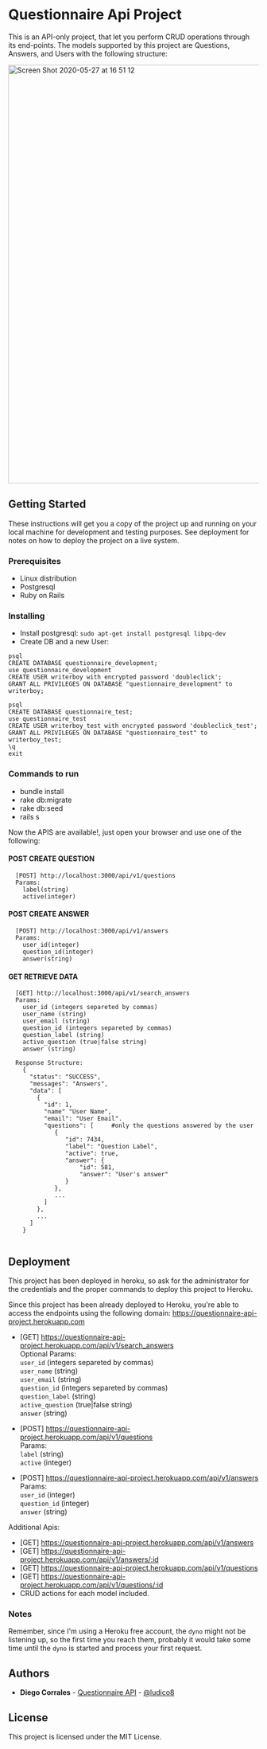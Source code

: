 # Questionnaire Api Project 

This is an API-only project, that let you perform CRUD operations through its end-points. The models supported by this project are Questions, Answers, and Users with the following structure:

<img width="841" alt="Screen Shot 2020-05-27 at 16 51 12" src="https://user-images.githubusercontent.com/3277761/83080091-a0877280-a03a-11ea-8134-3f231917da77.png">

## Getting Started
These instructions will get you a copy of the project up and running on your local machine for development and testing purposes. See deployment for notes on how to deploy the project on a live system.

### Prerequisites
- Linux distribution
- Postgresql
- Ruby on Rails

### Installing
- Install postgresql: `sudo apt-get install postgresql libpq-dev`
- Create DB and a new User:
```  
psql
CREATE DATABASE questionnaire_development;
use questionnaire_development
CREATE USER writerboy with encrypted password 'doubleclick';
GRANT ALL PRIVILEGES ON DATABASE "questionnaire_development" to writerboy;

psql
CREATE DATABASE questionnaire_test;
use questionnaire_test
CREATE USER writerboy_test with encrypted password 'doubleclick_test';
GRANT ALL PRIVILEGES ON DATABASE "questionnaire_test" to writerboy_test;
\q
exit
```

### Commands to run
- bundle install
- rake db:migrate
- rake db:seed
- rails s

Now the APIS are available!, just open your browser and use one of the following:

#### POST CREATE QUESTION
```
  [POST] http://localhost:3000/api/v1/questions
  Params:
    label(string)
    active(integer)
```

#### POST CREATE ANSWER
```
  [POST] http://localhost:3000/api/v1/answers
  Params:
    user_id(integer)
    question_id(integer)
    answer(string)
```

#### GET RETRIEVE DATA
```
  [GET] http://localhost:3000/api/v1/search_answers
  Params:
    user_id (integers separeted by commas)
    user_name (string)
    user_email (string)
    question_id (integers separeted by commas)
    question_label (string)
    active_question (true|false string)
    answer (string)
   
  Response Structure:
    {
      "status": "SUCCESS",
      "messages": "Answers",
      "data": [
        {
          "id": 1,
          "name" "User Name",
          "email": "User Email".
          "questions": [     #only the questions answered by the user
             {
                "id": 7434,
                "label": "Question Label",
                "active": true,
                "answer": {
                    "id": 581,
                    "answer": "User's answer"
                }
             },
             ...
          ]
        },
        ...
      ]
    }
    
```

## Deployment
This project has been deployed in heroku, so ask for the administrator for the credentials and the proper commands to deploy this project to Heroku.

Since this project has been already deployed to Heroku, you're able to access the endpoints using the following domain: https://questionnaire-api-project.herokuapp.com

- [GET] https://questionnaire-api-project.herokuapp.com/api/v1/search_answers
<br />Optional Params:<br />
`user_id` (integers separeted by commas)<br />
`user_name` (string)<br />
`user_email` (string)<br />
`question_id` (integers separeted by commas)<br />
`question_label` (string)<br />
`active_question` (true|false string)<br />
`answer` (string)<br />

- [POST] https://questionnaire-api-project.herokuapp.com/api/v1/questions
<br />Params:<br />
`label` (string)<br />
`active` (integer)<br />

- [POST] https://questionnaire-api-project.herokuapp.com/api/v1/answers
<br />Params:<br />
`user_id` (integer)<br />
 `question_id` (integer)<br />
  `answer` (string)<br />


Additional Apis:
- [GET] https://questionnaire-api-project.herokuapp.com/api/v1/answers
- [GET] https://questionnaire-api-project.herokuapp.com/api/v1/answers/:id
- [GET] https://questionnaire-api-project.herokuapp.com/api/v1/questions
- [GET] https://questionnaire-api-project.herokuapp.com/api/v1/questions/:id
- CRUD actions for each model included.

### Notes
Remember, since I'm using a Heroku free account, the `dyno` might not be listening up, so the first time you reach them, probably it would take some time until the `dyno` is started and process your first request.

## Authors

* **Diego Corrales** - [Questionnaire API](https://github.com/ludico8/questionnaire-api) - [@ludico8](https://www.linkedin.com/in/ludico8/)

## License

This project is licensed under the MIT License.

